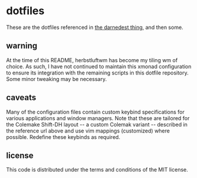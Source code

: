 # dotfiles

These are the dotfiles referenced in
[the darnedest thing](http://thedarnedestthing.com/colophon), and then
some.

## warning

At the time of this README, herbstluftwm has become my tiling wm of 
choice. As such, I have not continued to maintain this xmonad 
configuration to ensure its integration with the remaining scripts in 
this dotfile repository. Some minor tweaking may be necessary.

## caveats

Many of the configuration files contain custom keybind specifications for various
applications and window managers. Note that these are tailored for the
Colemake Shift-DH layout -- a custom Colemak variant -- described in the
reference url above and use vim mappings (customized) where possible. Redefine these keybinds as required.

## license

This code is distributed under the terms and conditions of the MIT
license.
